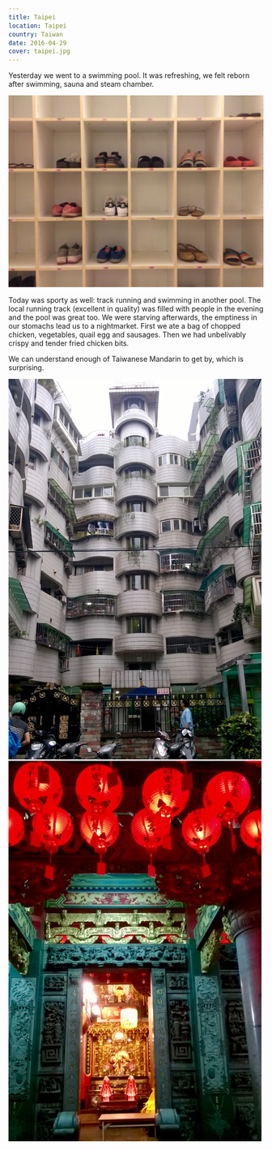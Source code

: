 ```yaml
---
title: Taipei
location: Taipei
country: Taiwan
date: 2016-04-29
cover: taipei.jpg
---
```


Yesterday we went to a swimming pool. It was refreshing, we felt reborn after swimming, sauna and steam chamber.

![](../../img/uszoda.jpg)

Today was sporty as well: track running and swimming in another pool. The local running track (excellent in quality) was filled with people in the evening and the pool was great too. We were starving afterwards, the emptiness in our stomachs lead us to a nightmarket. First we ate a bag of chopped chicken, vegetables, quail egg and sausages. Then we had unbelivably crispy and tender fried chicken bits. 

We can understand enough of Taiwanese Mandarin to get by, which is surprising. 

![](../../img/0429-1.jpg)
![](../../img/0429-2.jpg)
